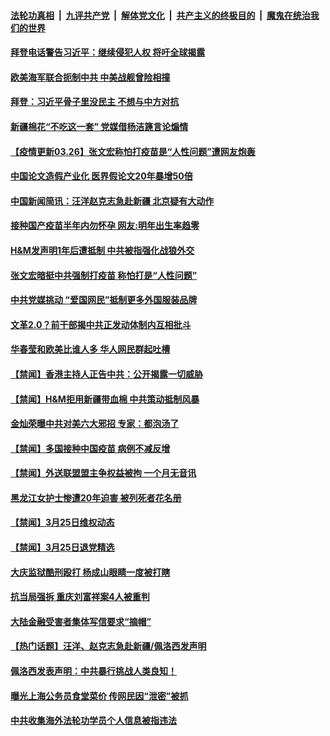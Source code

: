 

####  [法轮功真相](../../../../basic/blob/master/README.md?t=03261231) &nbsp;|&nbsp; [九评共产党](../../../../9ping.md/blob/master/README.md?t=03261231) &nbsp;|&nbsp; [解体党文化](../../../../jtdwh.md/blob/master/README.md?t=03261231)  &nbsp;|&nbsp; [共产主义的终极目的](../../../../gczydzjmd.md/blob/master/README.md?t=03261231) &nbsp;|&nbsp; [魔鬼在统治我们的世界](../../../../mgztzwmdsj.md/blob/master/README.md?t=03261231) 

#### [拜登电话警告习近平：继续侵犯人权 将吁全球揭露](../pages/prog204/a103081858.md?t=03261231) 

#### [欧美海军联合扼制中共 中美战舰曾险相撞](../pages/prog204/a103081816.md?t=03261231) 

#### [拜登：习近平骨子里没民主 不想与中方对抗](../pages/prog204/a103081792.md?t=03261231) 

#### [新疆棉花“不吃这一套” 党媒借杨洁篪言论煽情](../pages/prog204/a103081292.md?t=03261231) 

#### [【疫情更新03.26】张文宏称怕打疫苗是“人性问题”遭网友炮轰](../pages/prog204/a103078521.md?t=03261231) 

#### [中国论文造假产业化 医界假论文20年暴增50倍](../pages/prog204/a103081651.md?t=03261231) 

#### [中国新闻简讯：汪洋赵克志急赴新疆 北京疑有大动作](../pages/prog204/a103081715.md?t=03261231) 

#### [接种国产疫苗半年内勿怀孕 网友:明年出生率趋零](../pages/prog204/a103081632.md?t=03261231) 


#### [H&M发声明1年后遭抵制 中共被指强化战狼外交](../pages/prog204/a103081602.md?t=03261231) 

#### [张文宏暗挺中共强制打疫苗 称怕打是“人性问题”](../pages/prog204/a103081595.md?t=03261231) 

#### [中共党媒挑动 “爱国网民”抵制更多外国服装品牌](../pages/prog204/a103081565.md?t=03261231) 


#### [文革2.0？前干部揭中共正发动体制内互相批斗](../pages/prog204/a103081482.md?t=03261231) 

#### [华春莹和欧美比谁人多 华人网民群起吐槽](../pages/prog204/a103081434.md?t=03261231) 

#### [【禁闻】香港主持人正告中共：公开揭露一切威胁](../pages/prog204/a103081502.md?t=03261231) 

#### [【禁闻】H&M拒用新疆带血棉 中共策动抵制风暴](../pages/prog204/a103081484.md?t=03261231) 

#### [金灿荣曝中共对美六大邪招 专家：都泡汤了](../pages/prog204/a103081475.md?t=03261231) 

#### [【禁闻】多国接种中国疫苗 病例不减反增](../pages/prog204/a103081466.md?t=03261231) 

#### [【禁闻】外送联盟盟主争权益被拘 一个月无音讯](../pages/prog204/a103081451.md?t=03261231) 

#### [黑龙江女护士惨遭20年迫害 被列死者花名册](../pages/prog204/a103081100.md?t=03261231) 

#### [【禁闻】3月25日维权动态](../pages/prog204/a103081420.md?t=03261231) 

#### [【禁闻】3月25日退党精选](../pages/prog204/a103081417.md?t=03261231) 

#### [大庆监狱酷刑殴打 杨成山眼睛一度被打瞎](../pages/prog204/a103081136.md?t=03261231) 

#### [抗当局强拆 重庆刘富祥案4人被重判](../pages/prog204/a103081284.md?t=03261231) 

#### [大陆金融受害者集体写信要求“摘帽”](../pages/prog204/a103081276.md?t=03261231) 

#### [【热门话题】汪洋、赵克志急赴新疆/佩洛西发声明](../pages/prog204/a103081205.md?t=03261231) 

#### [佩洛西发表声明：中共暴行挑战人类良知！](../pages/prog204/a103081208.md?t=03261231) 

#### [曝光上海公务员食堂菜价 传网民因“泄密”被抓](../pages/prog204/a103080947.md?t=03261231) 

#### [中共收集海外法轮功学员个人信息被指违法](../pages/prog204/a103081153.md?t=03261231) 

